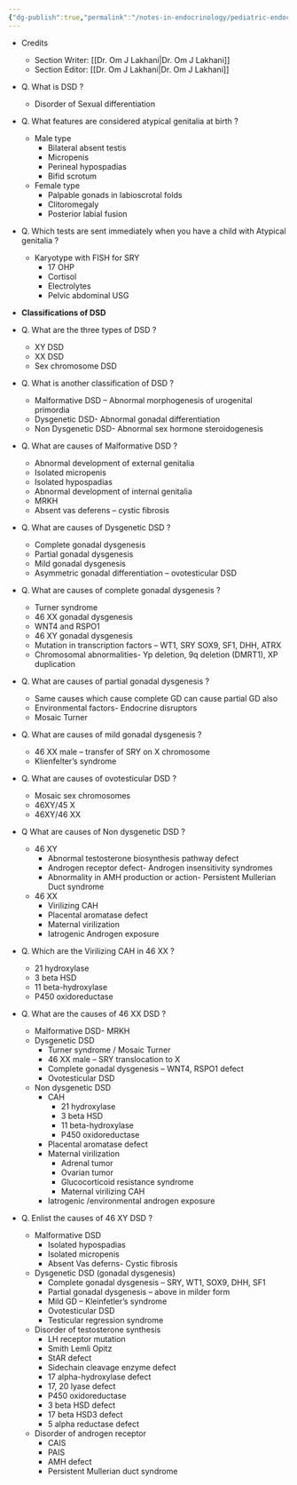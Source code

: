 ```yaml
---
{"dg-publish":true,"permalink":"/notes-in-endocrinology/pediatric-endocrinology/disorder-of-sexual-differentiation/disorder-of-sexual-differentiation-dsd-classification-and-etiology/"}
---
```



- Credits
    - Section Writer: [[Dr. Om J Lakhani\|Dr. Om J Lakhani]]
    - Section Editor: [[Dr. Om J Lakhani\|Dr. Om J Lakhani]]

- Q. What is DSD ?
    - Disorder of Sexual differentiation
- Q. What features are considered atypical genitalia at birth ?
    - Male type
        - Bilateral absent testis
        - Micropenis
        - Perineal hypospadias
        - Bifid scrotum
    - Female type
        - Palpable gonads in labioscrotal folds
        - Clitoromegaly
        - Posterior labial fusion
- Q. Which tests are sent immediately when you have a child with Atypical genitalia ?
    - Karyotype with FISH for SRY
        - 17 OHP
        - Cortisol
        - Electrolytes
        - Pelvic abdominal USG
- **Classifications of DSD**
- Q. What are the three types of DSD ?
    - XY DSD
    - XX DSD
    - Sex chromosome DSD
- Q. What is another classification of DSD ?
    - Malformative DSD – Abnormal morphogenesis of urogenital primordia
    - Dysgenetic DSD- Abnormal gonadal differentiation
    - Non Dysgenetic DSD- Abnormal sex hormone steroidogenesis
- Q. What are causes of Malformative DSD ?
    - Abnormal development of external genitalia
    - Isolated micropenis
    - Isolated hypospadias
    - Abnormal development of internal genitalia
    - MRKH
    - Absent vas deferens – cystic fibrosis
- Q. What are causes of Dysgenetic DSD ?
    - Complete gonadal dysgenesis
    - Partial gonadal dysgenesis
    - Mild gonadal dysgenesis
    - Asymmetric gonadal differentiation – ovotesticular DSD
- Q. What are causes of complete gonadal dysgenesis ?
    - Turner syndrome
    - 46 XX gonadal dysgenesis
    - WNT4 and RSPO1
    - 46 XY gonadal dysgenesis
    - Mutation in transcription factors – WT1, SRY SOX9, SF1, DHH, ATRX
    - Chromosomal abnormalities- Yp deletion, 9q deletion (DMRT1), XP duplication
- Q. What are causes of partial gonadal dysgenesis ?
    - Same causes which cause complete GD can cause partial GD also
    - Environmental factors- Endocrine disruptors
    - Mosaic Turner
- Q. What are causes of mild gonadal dysgenesis ?
    - 46 XX male – transfer of SRY on X chromosome
    - Klienfelter’s syndrome
- Q. What are causes of ovotesticular DSD ?
    - Mosaic sex chromosomes
    - 46XY/45 X
    - 46XY/46 XX
- Q What are causes of Non dysgenetic DSD ?
    - 46 XY
        - Abnormal testosterone biosynthesis pathway defect
        - Androgen receptor defect- Androgen insensitivity syndromes
        - Abnormality in AMH production or action- Persistent Mullerian Duct syndrome
    - 46 XX
        - Virilizing CAH
        - Placental aromatase defect
        - Maternal virilization
        - Iatrogenic Androgen exposure
- Q. Which are the Virilizing CAH in 46 XX ?
    - 21 hydroxylase
    - 3 beta HSD
    - 11 beta-hydroxylase
    - P450 oxidoreductase
- Q. What are the causes of 46 XX DSD ?
    - Malformative DSD- MRKH
    - Dysgenetic DSD
        - Turner syndrome / Mosaic Turner
        - 46 XX male – SRY translocation to X
        - Complete gonadal dysgenesis – WNT4, RSPO1 defect
        - Ovotesticular DSD
    - Non dysgenetic DSD
        - CAH
            - 21 hydroxylase
            - 3 beta HSD
            - 11 beta-hydroxylase
            - P450 oxidoreductase
        - Placental aromatase defect
        - Maternal virilization
            - Adrenal tumor
            - Ovarian tumor
            - Glucocorticoid resistance syndrome
            - Maternal virilizing CAH
        - Iatrogenic /environmental androgen exposure
- Q. Enlist the causes of 46 XY DSD ?
    - Malformative DSD
        - Isolated hypospadias
        - Isolated micropenis
        - Absent Vas deferns- Cystic fibrosis
    - Dysgenetic DSD (gonadal dysgenesis)
        - Complete gonadal dysgenesis – SRY, WT1, SOX9, DHH, SF1
        - Partial gonadal dysgenesis – above in milder form
        - Mild GD – Kleinfetler’s syndrome
        - Ovotesticular DSD
        - Testicular regression syndrome
    - Disorder of testosterone synthesis
        - LH receptor mutation
        - Smith Lemli Opitz
        - StAR defect
        - Sidechain cleavage enzyme defect
        - 17 alpha-hydroxylase defect
        - 17, 20 lyase defect
        - P450 oxidoreductase
        - 3 beta HSD defect
        - 17 beta HSD3 defect
        - 5 alpha reductase defect
    - Disorder of androgen receptor
        - CAIS
        - PAIS
        - AMH defect
        - Persistent Mullerian duct syndrome
